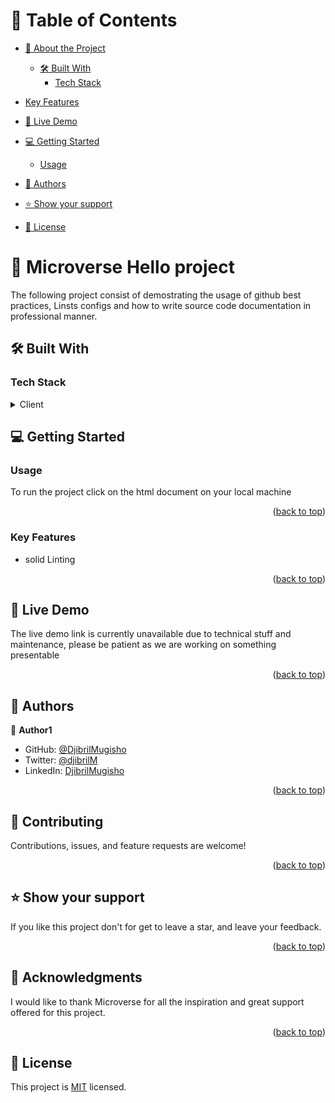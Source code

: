 


# 📗 Table of Contents

- [📖 About the Project](#about-project)
  - [🛠 Built With](#built-with)
    - [Tech Stack](#tech-stack)
- [Key Features](#key-features)
- [🚀 Live Demo](#live-demo)

- [💻 Getting Started](#getting-started)

  - [Usage](#usage)

- [👥 Authors](#authors)

- [⭐️ Show your support](#support)

- [📝 License](#license)

<!-- PROJECT DESCRIPTION -->

# 📖 Microverse Hello project
  <a name="about-project"></a>
The following project consist of demostrating the usage of github best practices, Linsts configs and how to write source code documentation in professional manner.



## 🛠 Built With <a name="built-with"></a>

### Tech Stack <a name="tech-stack"></a>

<details>
  <summary>Client</summary>
  <ul>
    <li><a href="https://reactjs.org/">HTML</a></li>
    <li><a href="https://reactjs.org/">CSS</a></li>
  </ul>
</details>

<!-- GETTING STARTED -->

## 💻 Getting Started <a name="getting-started"></a>

### Usage
To run the project click on the html document on your local machine 


<p align="right">(<a href="#readme-top">back to top</a>)</p>


### Key Features <a name="key-features"></a>


- solid Linting 


<p align="right">(<a href="#readme-top">back to top</a>)</p>


<!-- LIVE DEMO -->
## 🚀 Live Demo <a name="live-demo"></a>
The live demo link is currently unavailable due to technical stuff and maintenance, please be patient as we are working on something presentable 

<!-- - [Live Demo Link](https://google.com) -->

<p align="right">(<a href="#readme-top">back to top</a>)</p>


<!-- AUTHORS -->

## 👥 Authors <a name="authors"></a>

👤 **Author1**

- GitHub: [@DjibrilMugisho](https://github.com/DjibrilM?tab=overview&from=2023-04-01&to=2023-04-26)
- Twitter: [@djibrilM](https://twitter.com/DjibrilMugisho)
- LinkedIn: [DjibrilMugisho](https://www.linkedin.com/in/djibril-mugisho-509042241/)


<p align="right">(<a href="#readme-top">back to top</a>)</p>



## 🤝 Contributing <a name="contributing"></a>
Contributions, issues, and feature requests are welcome!


<p align="right">(<a href="#readme-top">back to top</a>)</p>

<!-- SUPPORT -->

## ⭐️ Show your support <a name="support"></a>

If you like this project don't for get to leave a star, and leave your feedback.

<p align="right">(<a href="#readme-top">back to top</a>)</p>

<!-- ACKNOWLEDGEMENTS -->

## 🙏 Acknowledgments <a name="acknowledgements"></a>

I would like to thank Microverse for all the inspiration and great support offered for this project.

<p align="right">(<a href="#readme-top">back to top</a>)</p>

<!-- FAQ (optional) -->


<!-- LICENSE -->

## 📝 License <a name="license"></a>

This project is [MIT](./LICENSE) licensed.
